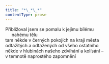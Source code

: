 ```yaml
---
title: "*\_*\_*"
contentType: prose
---
```


<section>

Přibližoval jsem se pomalu k jejímu bílému  
     nahému tělu  
tam někde v černých pokojích na kraji města  
odtažitých a odtažených od všeho ostatního  
někde v hlubinách našeho zdvihání a kolísání –  
v temnotě naprostého zapomnění

</section>
